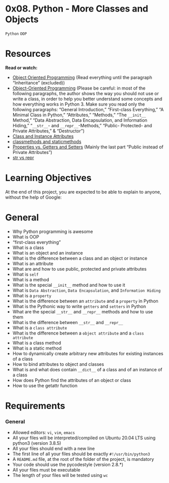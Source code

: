 # 0x08. Python - More Classes and Objects

`Python`
`OOP`

# Resources

**Read or watch:**

* [Object Oriented Programming](https://intranet.alxswe.com/rltoken/M-MFweENpRdEfRto_Gzlvg) (Read everything until the paragraph “Inheritance” (excluded))
* [Object-Oriented Programming](https://intranet.alxswe.com/rltoken/_Awd8Gn4SBdq2FRd_bY8KA) (Please be careful: in most of the following paragraphs, the author shows the way you should not use or write a class, in order to help you better understand some concepts and how everything works in Python 3. Make sure you read only the following paragraphs: “General Introduction,” “First-class Everything,” “A Minimal Class in Python,” “Attributes,” “Methods,” “The `__init__` Method,” “Data Abstraction, Data Encapsulation, and Information Hiding,” “`__str__`- and `__repr__`-Methods,” “Public- Protected- and Private Attributes,” & “Destructor”)
* [Class and Instance Attributes](https://intranet.alxswe.com/rltoken/SGQIevRxW6lTgr4jGDzXbw)
* [classmethods and staticmethods](https://intranet.alxswe.com/rltoken/Ij1EnTg02gtIknOkNv4xGA)
* [Properties vs. Getters and Setters](https://intranet.alxswe.com/rltoken/xjpk-jUNe0uGEzcNXbwIHQ) (Mainly the last part “Public instead of Private Attributes”)
* [str vs repr](https://intranet.alxswe.com/rltoken/iu1ILT-t6FMuZvk7vRvfuQ)


# Learning Objectives

At the end of this project, you are expected to be able to explain to anyone, without the help of Google:

# General

* Why Python programming is awesome
* What is OOP
* “first-class everything”
* What is a class
* What is an object and an instance
* What is the difference between a class and an object or instance
* What is an attribute
* What are and how to use public, protected and private attributes
* What is `self`
* What is a method
* What is the special `__init__` method and how to use it
* What is `Data Abstraction`, `Data Encapsulation`, and `Information Hiding`
* What is a `property`
* What is the difference between an `attribute` and a `property` in Python
* What is the Pythonic way to write `getters` and `setters` in Python
* What are the special `__str__` and `__repr__` methods and how to use them
* What is the difference between `__str__` and `__repr__`
* What is a `class attribute`
* What is the difference between a `object attribute` and a `class attribute`
* What is a class method
* What is a static method
* How to dynamically create arbitrary new attributes for existing instances of a class
* How to bind attributes to object and classes
* What is and what does contain `__dict__` of a class and of an instance of a class
* How does Python find the attributes of an object or class
* How to use the getattr function


# Requirements

### General

* Allowed editors: `vi`, `vim`, `emacs`
* All your files will be interpreted/compiled on Ubuntu 20.04 LTS using python3 (version 3.8.5)
* All your files should end with a new line
* The first line of all your files should be exactly `#!/usr/bin/python3`
* A `README.md` file, at the root of the folder of the project, is mandatory
* Your code should use the pycodestyle (version 2.8.*)
* All your files must be executable
* The length of your files will be tested using `wc`

